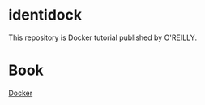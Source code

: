 # identidock
This repository is Docker tutorial published by O'REILLY.
# Book
[Docker](https://www.oreilly.co.jp/books/9784873117768/)
